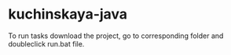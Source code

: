 # kuchinskaya-java

To run tasks download the project, go to corresponding folder and doubleclick run.bat file.
